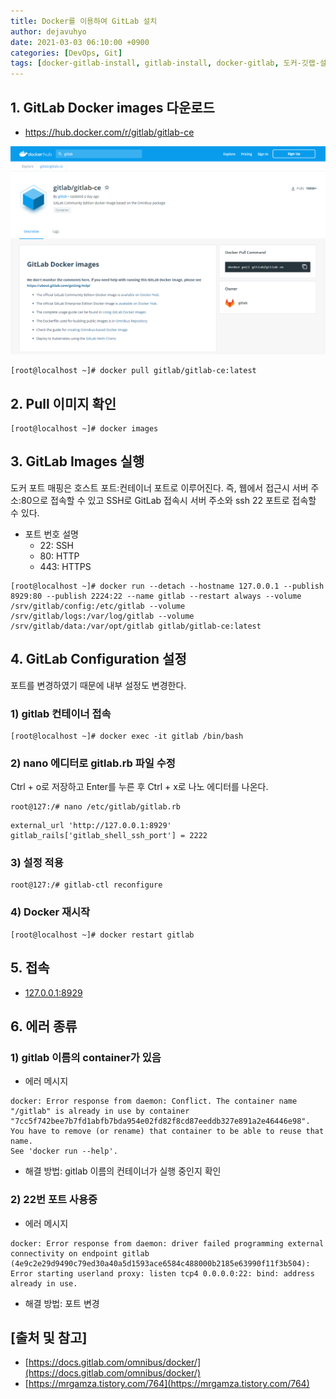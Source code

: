 ```yaml
---
title: Docker를 이용하여 GitLab 설치
author: dejavuhyo
date: 2021-03-03 06:10:00 +0900
categories: [DevOps, Git]
tags: [docker-gitlab-install, gitlab-install, docker-gitlab, 도커-깃랩-설치, 깃랩-설치, 도커-깃랩]
---
```


## 1. GitLab Docker images 다운로드

* <https://hub.docker.com/r/gitlab/gitlab-ce>

![gitlab-docker-images](/assets/img/2021-03-03-install-gitlab-with-docker/gitlab-docker-images.png)

```shell
[root@localhost ~]# docker pull gitlab/gitlab-ce:latest
```

## 2. Pull 이미지 확인

```shell
[root@localhost ~]# docker images
```

## 3. GitLab Images 실행
도커 포트 매핑은 호스트 포트:컨테이너 포트로 이루어진다. 즉, 웹에서 접근시 서버 주소:80으로 접속할 수 있고 SSH로 GitLab 접속시 서버 주소와 ssh 22 포트로 접속할 수 있다.

* 포트 번호 설명
  - 22: SSH
  - 80: HTTP
  - 443: HTTPS

```shell
[root@localhost ~]# docker run --detach --hostname 127.0.0.1 --publish 8929:80 --publish 2224:22 --name gitlab --restart always --volume /srv/gitlab/config:/etc/gitlab --volume /srv/gitlab/logs:/var/log/gitlab --volume /srv/gitlab/data:/var/opt/gitlab gitlab/gitlab-ce:latest
```

## 4. GitLab Configuration 설정
포트를 변경하였기 때문에 내부 설정도 변경한다.

### 1) gitlab 컨테이너 접속

```shell
[root@localhost ~]# docker exec -it gitlab /bin/bash
```

### 2) nano 에디터로 gitlab.rb 파일 수정
Ctrl + o로 저장하고 Enter를 누른 후 Ctrl + x로 나노 에디터를 나온다.

```shell
root@127:/# nano /etc/gitlab/gitlab.rb
```

```text
external_url 'http://127.0.0.1:8929'
gitlab_rails['gitlab_shell_ssh_port'] = 2222
```

### 3) 설정 적용

```shell
root@127:/# gitlab-ctl reconfigure
```

### 4) Docker 재시작

```shell
[root@localhost ~]# docker restart gitlab
```

## 5. 접속

* [127.0.0.1:8929](127.0.0.1:8929)

## 6. 에러 종류

### 1) gitlab 이름의 container가 있음

* 에러 메시지

```text
docker: Error response from daemon: Conflict. The container name "/gitlab" is already in use by container "7cc5f742bee7b7fd1abfb7bda954e02fd82f8cd87eeddb327e891a2e46446e98". You have to remove (or rename) that container to be able to reuse that name.
See 'docker run --help'.
```

* 해결 방법: gitlab 이름의 컨테이너가 실행 중인지 확인


### 2) 22번 포트 사용중

* 에러 메시지

```text
docker: Error response from daemon: driver failed programming external connectivity on endpoint gitlab (4e9c2e29d9490c79ed30a40a5d1593ace6584c488000b2185e63990f11f3b504): Error starting userland proxy: listen tcp4 0.0.0.0:22: bind: address already in use.
```

* 해결 방법: 포트 변경

## [출처 및 참고]
* [https://docs.gitlab.com/omnibus/docker/](https://docs.gitlab.com/omnibus/docker/)
* [https://mrgamza.tistory.com/764](https://mrgamza.tistory.com/764)
